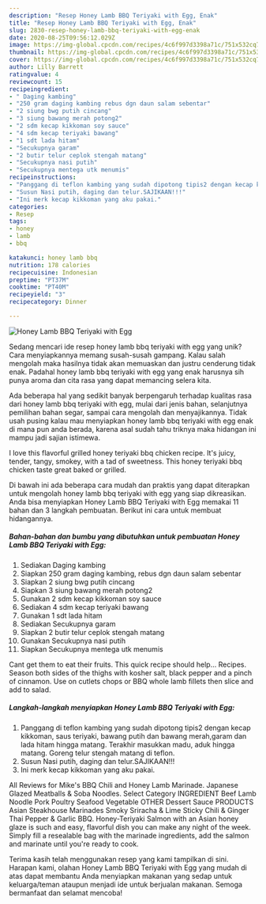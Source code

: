 ```yaml
---
description: "Resep Honey Lamb BBQ Teriyaki with Egg, Enak"
title: "Resep Honey Lamb BBQ Teriyaki with Egg, Enak"
slug: 2830-resep-honey-lamb-bbq-teriyaki-with-egg-enak
date: 2020-08-25T09:56:12.029Z
image: https://img-global.cpcdn.com/recipes/4c6f997d3398a71c/751x532cq70/honey-lamb-bbq-teriyaki-with-egg-foto-resep-utama.jpg
thumbnail: https://img-global.cpcdn.com/recipes/4c6f997d3398a71c/751x532cq70/honey-lamb-bbq-teriyaki-with-egg-foto-resep-utama.jpg
cover: https://img-global.cpcdn.com/recipes/4c6f997d3398a71c/751x532cq70/honey-lamb-bbq-teriyaki-with-egg-foto-resep-utama.jpg
author: Lilly Barrett
ratingvalue: 4
reviewcount: 15
recipeingredient:
- " Daging kambing"
- "250 gram daging kambing rebus dgn daun salam sebentar"
- "2 siung bwg putih cincang"
- "3 siung bawang merah potong2"
- "2 sdm kecap kikkoman soy sauce"
- "4 sdm kecap teriyaki bawang"
- "1 sdt lada hitam"
- "Secukupnya garam"
- "2 butir telur ceplok stengah matang"
- "Secukupnya nasi putih"
- "Secukupnya mentega utk menumis"
recipeinstructions:
- "Panggang di teflon kambing yang sudah dipotong tipis2 dengan kecap kikkoman, saus teriyaki, bawang putih dan bawang merah,garam dan lada hitam hingga matang. Terakhir masukkan madu, aduk hingga matang. Goreng telur stengah matang di teflon."
- "Susun Nasi putih, daging dan telur.SAJIKAAN!!!"
- "Ini merk kecap kikkoman yang aku pakai."
categories:
- Resep
tags:
- honey
- lamb
- bbq

katakunci: honey lamb bbq 
nutrition: 178 calories
recipecuisine: Indonesian
preptime: "PT37M"
cooktime: "PT40M"
recipeyield: "3"
recipecategory: Dinner

---
```



![Honey Lamb BBQ Teriyaki with Egg](https://img-global.cpcdn.com/recipes/4c6f997d3398a71c/751x532cq70/honey-lamb-bbq-teriyaki-with-egg-foto-resep-utama.jpg)

Sedang mencari ide resep honey lamb bbq teriyaki with egg yang unik? Cara menyiapkannya memang susah-susah gampang. Kalau salah mengolah maka hasilnya tidak akan memuaskan dan justru cenderung tidak enak. Padahal honey lamb bbq teriyaki with egg yang enak harusnya sih punya aroma dan cita rasa yang dapat memancing selera kita.

Ada beberapa hal yang sedikit banyak berpengaruh terhadap kualitas rasa dari honey lamb bbq teriyaki with egg, mulai dari jenis bahan, selanjutnya pemilihan bahan segar, sampai cara mengolah dan menyajikannya. Tidak usah pusing kalau mau menyiapkan honey lamb bbq teriyaki with egg enak di mana pun anda berada, karena asal sudah tahu triknya maka hidangan ini mampu jadi sajian istimewa.

I love this flavorful grilled honey teriyaki bbq chicken recipe. It&#39;s juicy, tender, tangy, smokey, with a tad of sweetness. This honey teriyaki bbq chicken taste great baked or grilled.


Di bawah ini ada beberapa cara mudah dan praktis yang dapat diterapkan untuk mengolah honey lamb bbq teriyaki with egg yang siap dikreasikan. Anda bisa menyiapkan Honey Lamb BBQ Teriyaki with Egg memakai 11 bahan dan 3 langkah pembuatan. Berikut ini cara untuk membuat hidangannya.

<!--inarticleads1-->

##### Bahan-bahan dan bumbu yang dibutuhkan untuk pembuatan Honey Lamb BBQ Teriyaki with Egg:

1. Sediakan  Daging kambing
1. Siapkan 250 gram daging kambing, rebus dgn daun salam sebentar
1. Siapkan 2 siung bwg putih cincang
1. Siapkan 3 siung bawang merah potong2
1. Gunakan 2 sdm kecap kikkoman soy sauce
1. Sediakan 4 sdm kecap teriyaki bawang
1. Gunakan 1 sdt lada hitam
1. Sediakan Secukupnya garam
1. Siapkan 2 butir telur ceplok stengah matang
1. Gunakan Secukupnya nasi putih
1. Siapkan Secukupnya mentega utk menumis


Cant get them to eat their fruits. This quick recipe should help… Recipes. Season both sides of the thighs with kosher salt, black pepper and a pinch of cinnamon. Use on cutlets chops or BBQ whole lamb fillets then slice and add to salad. 

<!--inarticleads2-->

##### Langkah-langkah menyiapkan Honey Lamb BBQ Teriyaki with Egg:

1. Panggang di teflon kambing yang sudah dipotong tipis2 dengan kecap kikkoman, saus teriyaki, bawang putih dan bawang merah,garam dan lada hitam hingga matang. Terakhir masukkan madu, aduk hingga matang. Goreng telur stengah matang di teflon.
1. Susun Nasi putih, daging dan telur.SAJIKAAN!!!
1. Ini merk kecap kikkoman yang aku pakai.


All Reviews for Mike&#39;s BBQ Chili and Honey Lamb Marinade. Japanese Glazed Meatballs &amp; Soba Noodles. Select Category INGREDIENT Beef Lamb Noodle Pork Poultry Seafood Vegetable OTHER Dessert Sauce PRODUCTS Asian Steakhouse Marinades Smoky Sriracha &amp; Lime Sticky Chili &amp; Ginger Thai Pepper &amp; Garlic BBQ. Honey-Teriyaki Salmon with an Asian honey glaze is such and easy, flavorful dish you can make any night of the week. Simply fill a resealable bag with the marinade ingredients, add the salmon and marinate until you&#39;re ready to cook. 

Terima kasih telah menggunakan resep yang kami tampilkan di sini. Harapan kami, olahan Honey Lamb BBQ Teriyaki with Egg yang mudah di atas dapat membantu Anda menyiapkan makanan yang sedap untuk keluarga/teman ataupun menjadi ide untuk berjualan makanan. Semoga bermanfaat dan selamat mencoba!
